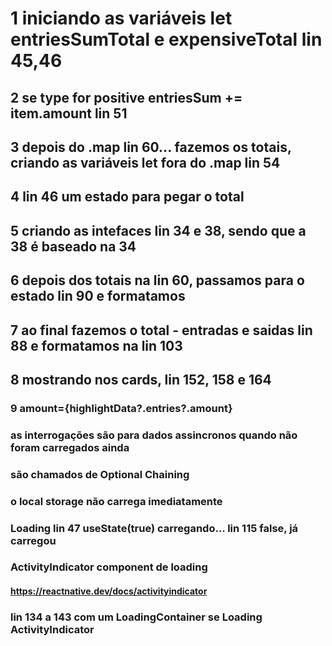 # 1 iniciando as variáveis let entriesSumTotal e expensiveTotal lin 45,46
## 2 se type for positive entriesSum += item.amount lin 51
## 3 depois do .map lin 60... fazemos os totais, criando as variáveis let fora do .map lin 54
## 4 lin 46 um estado para pegar o total
## 5 criando as intefaces lin 34 e 38, sendo que a 38 é baseado na 34
## 6 depois dos totais na lin 60, passamos para o estado lin 90 e formatamos
## 7 ao final fazemos o total - entradas e saidas lin 88  e formatamos na lin 103
## 8 mostrando nos cards, lin 152, 158 e 164
### 9        amount={highlightData?.entries?.amount} 
### as interrogações são para dados assincronos quando não foram carregados ainda
### são chamados de Optional Chaining 

### o local storage não carrega imediatamente

### Loading lin 47 useState(true) carregando... lin 115 false, já carregou
### ActivityIndicator component de loading
#### https://reactnative.dev/docs/activityindicator
### lin 134 a 143 com um LoadingContainer se Loading ActivityIndicator